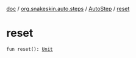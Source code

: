 [doc](../../index.md) / [org.snakeskin.auto.steps](../index.md) / [AutoStep](index.md) / [reset](./reset.md)

# reset

`fun reset(): `[`Unit`](https://kotlinlang.org/api/latest/jvm/stdlib/kotlin/-unit/index.html)